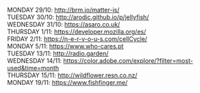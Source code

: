 MONDAY 29/10: http://brm.io/matter-js/  
TUESDAY 30/10: http://arodic.github.io/p/jellyfish/  
WEDNESDAY 31/10: https://asaro.co.uk/  
THURSDAY 1/11: https://developer.mozilla.org/es/  
FRIDAY 2/11: https://n-e-r-v-o-u-s.com/cellCycle/  
MONDAY 5/11: https://www.who-cares.pt  
TUESDAY 13/11: http://radio.garden/  
WEDNESDAY 14/11: https://color.adobe.com/explore/?filter=most-used&time=month  
THURSDAY 15/11: http://wildflower.resn.co.nz/  
MONDAY 19/11: https://www.fishfinger.me/  
